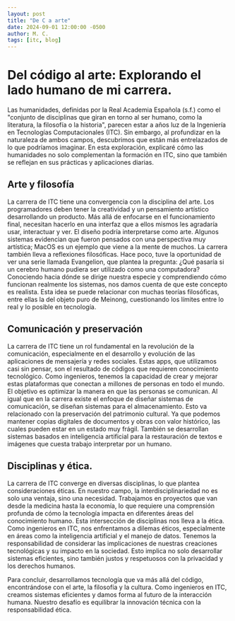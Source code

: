 ```yaml
---
layout: post
title: "De C a arte"
date: 2024-09-01 12:00:00 -0500
author: M. C.
tags: [itc, blog]
---
```


# Del código al arte: Explorando el lado humano de mi carrera.

Las humanidades, definidas por la Real Academia Española (s.f.) como el "conjunto de disciplinas que giran en torno al ser humano, como la literatura, la filosofía o la historia", parecen estar a años luz de la Ingeniería en Tecnologías Computacionales (ITC). Sin embargo, al profundizar en la naturaleza de ambos campos, descubrimos que están más entrelazados de lo que podríamos imaginar. En esta exploración, explicaré cómo las humanidades no solo complementan la formación en ITC, sino que también se reflejan en sus prácticas y aplicaciones diarias.

## Arte y filosofía

La carrera de ITC tiene una convergencia con la disciplina del arte. Los programadores deben tener la creatividad y un pensamiento artístico desarrollando un producto. Más allá de enfocarse en el funcionamiento final, necesitan hacerlo en una interfaz que a ellos mismos les agradaría usar, interactuar y ver. El diseño podría interpretarse como arte. Algunos sistemas evidencian que fueron pensados con una perspectiva muy artística; MacOS es un ejemplo que viene a la mente de muchos.
La carrera también lleva a reflexiones filosóficas. Hace poco, tuve la oportunidad de ver una serie llamada Evangelion, que plantea la pregunta: ¿Qué pasaría si un cerebro humano pudiera ser utilizado como una computadora? Conociendo hacia dónde se dirige nuestra especie y comprendiendo cómo funcionan realmente los sistemas, nos damos cuenta de que este concepto es realista. Esta idea se puede relacionar con muchas teorías filosóficas, entre ellas la del objeto puro de Meinong, cuestionando los límites entre lo real y lo posible en tecnología.

## Comunicación y preservación

La carrera de ITC tiene un rol fundamental en la revolución de la comunicación, especialmente en el desarrollo y evolución de las aplicaciones de mensajería y redes sociales. Estas apps, que utilizamos casi sin pensar, son el resultado de códigos que requieren conocimiento tecnológico. Como ingenieros, tenemos la capacidad de crear y mejorar estas plataformas que conectan a millones de personas en todo el mundo. El objetivo es optimizar la manera en que las personas se comunican. 
Al igual que en la carrera existe el enfoque de diseñar sistemas de comunicación, se diseñan sistemas para el almacenamiento. Esto va relacionado con la preservación del patrimonio cultural. Ya que podemos mantener copias digitales de documentos y obras con valor histórico, las cuales pueden estar en un estado muy frágil. También se desarrollan sistemas basados en inteligencia artificial para la restauración de textos e imágenes que cuesta trabajo interpretar por un humano. 

## Disciplinas y ética.

La carrera de ITC converge en diversas disciplinas, lo que plantea consideraciones éticas. En nuestro campo, la interdisciplinariedad no es solo una ventaja, sino una necesidad. Trabajamos en proyectos que van desde la medicina hasta la economía, lo que requiere una comprensión profunda de cómo la tecnología impacta en diferentes áreas del conocimiento humano.
Esta intersección de disciplinas nos lleva a la ética. Como ingenieros en ITC, nos enfrentamos a dilemas éticos, especialmente en áreas como la inteligencia artificial y el manejo de datos. Tenemos la responsabilidad de considerar las implicaciones de nuestras creaciones tecnológicas y su impacto en la sociedad. Esto implica no solo desarrollar sistemas eficientes, sino también justos y respetuosos con la privacidad y los derechos humanos.

Para concluir, desarrollamos tecnología que va más allá del código, encontrándose con el arte, la filosofía y la cultura. Como ingenieros en ITC, creamos sistemas eficientes y damos forma al futuro de la interacción humana. Nuestro desafío es equilibrar la innovación técnica con la responsabilidad ética.

